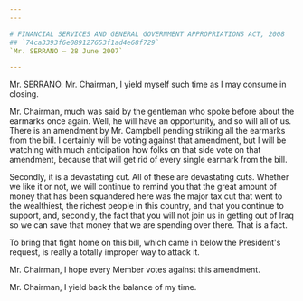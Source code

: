 ```yaml
---
---

# FINANCIAL SERVICES AND GENERAL GOVERNMENT APPROPRIATIONS ACT, 2008
## `74ca3393f6e089127653f1ad4e68f729`
`Mr. SERRANO — 28 June 2007`

---
```



Mr. SERRANO. Mr. Chairman, I yield myself such time as I may consume 
in closing.

Mr. Chairman, much was said by the gentleman who spoke before about 
the earmarks once again. Well, he will have an opportunity, and so will 
all of us. There is an amendment by Mr. Campbell pending striking all 
the earmarks from the bill. I certainly will be voting against that 
amendment, but I will be watching with much anticipation how folks on 
that side vote on that amendment, because that will get rid of every 
single earmark from the bill.

Secondly, it is a devastating cut. All of these are devastating cuts. 
Whether we like it or not, we will continue to remind you that the 
great amount of money that has been squandered here was the major tax 
cut that went to the wealthiest, the richest people in this country, 
and that you continue to support, and, secondly, the fact that you will 
not join us in getting out of Iraq so we can save that money that we 
are spending over there. That is a fact.

To bring that fight home on this bill, which came in below the 
President's request, is really a totally improper way to attack it.

Mr. Chairman, I hope every Member votes against this amendment.

Mr. Chairman, I yield back the balance of my time.